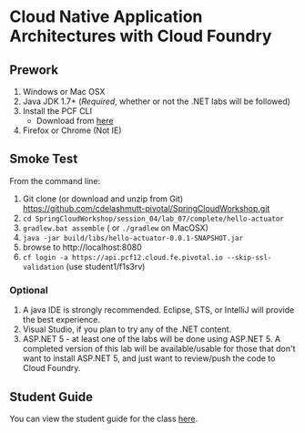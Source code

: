 # Cloud Native Application Architectures with Cloud Foundry

## Prework

1. Windows or Mac OSX 
2. Java JDK 1.7+ (_Required_, whether or not the .NET labs will be followed)
3. Install the PCF CLI 
    - Download from [here](https://apps.pcf12.cloud.fe.pivotal.io/tools)
4. Firefox or Chrome (Not IE)

## Smoke Test
From the command line:

1. Git clone (or download and unzip from Git) https://github.com/cdelashmutt-pivotal/SpringCloudWorkshop.git 
2. `cd SpringCloudWorkshop/session_04/lab_07/complete/hello-actuator`
3. `gradlew.bat assemble` ( or `./gradlew` on MacOSX)
4. `java -jar build/libs/hello-actuator-0.0.1-SNAPSHOT.jar`
5. browse to http://localhost:8080
6. `cf login -a https://api.pcf12.cloud.fe.pivotal.io --skip-ssl-validation` (use student1/f1s3rv)

### Optional
 
1.  A java IDE is strongly recommended.  Eclipse, STS, or IntelliJ will provide the best experience.
2.  Visual Studio, if you plan to try any of the .NET content.
3.  ASP.NET 5 - at least one of the labs will be done using ASP.NET 5.  A completed version of this lab will be available/usable for those that don't want to install ASP.NET 5, and just want to review/push the code to Cloud Foundry.

## Student Guide

You can view the student guide for the class [here](student_guide.adoc).
